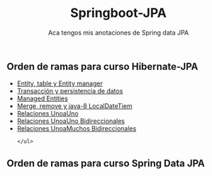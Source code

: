 <header>
  <h1>Springboot-JPA</h1>
  <p>Aca tengos mis anotaciones de Spring data JPA</p>
</header>
<article>
  <section>
      <h2>Orden de ramas para curso Hibernate-JPA</h2>
     <ul>
      <li><a href= "https://github.com/Dearone13/Springboot-JPA/tree/persisten">Entity, table y Entity manager</a></li>
       <li><a href= "https://github.com/Dearone13/Springboot-JPA/tree/InsertP">Transacción y persistencia de datos</a></li>
       <li><a href= "https://github.com/Dearone13/Springboot-JPA/tree/manaEnti">Managed Entities</a></li>
       <li><a href= "https://github.com/Dearone13/Springboot-JPA/tree/merremo">Merge, remove y java-8 LocalDateTiem</a></li>
       <li><a href= "https://github.com/Dearone13/Springboot-JPA/tree/oneToone">Relaciones UnoaUno</a></li>
       <li><a href= "https://github.com/Dearone13/Springboot-JPA/tree/oneTooneIn">Relaciones UnoaUno Bidireccionales</a></li>
       <li><a href= " https://github.com/Dearone13/Springboot-JPA/tree/oneTomany">Relaciones UnoaMuchos Bidireccionales</a></li>
      
    </ul>
  </section>
  <section>
      <h2>Orden de ramas para curso Spring Data JPA</h2>
  </section>
</article>


